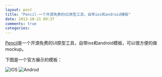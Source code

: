 ```yaml
---
layout: post
title: "Pencil-一个开源免费的UI原型工具，自带ios和android模板"
date: 2013-10-21 09:37
comments: true
categories: 
---
```


[Pencil](http://pencil.evolus.vn/)是一个开源免费的UI原型工具，自带ios和android模板，可以很方便的做mockup。

下图是一个官方展示的模板：

![IOS](http://pencil.evolus.vn/images/stencils/ios-hifi.png)  ![Androd](http://pencil.evolus.vn/images/stencils/android4.png)

